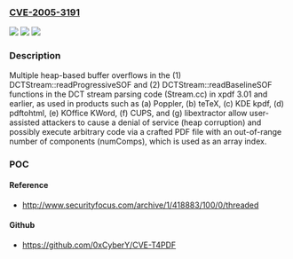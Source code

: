 ### [CVE-2005-3191](https://cve.mitre.org/cgi-bin/cvename.cgi?name=CVE-2005-3191)
![](https://img.shields.io/static/v1?label=Product&message=n%2Fa&color=blue)
![](https://img.shields.io/static/v1?label=Version&message=n%2Fa&color=blue)
![](https://img.shields.io/static/v1?label=Vulnerability&message=n%2Fa&color=brighgreen)

### Description

Multiple heap-based buffer overflows in the (1) DCTStream::readProgressiveSOF and (2) DCTStream::readBaselineSOF functions in the DCT stream parsing code (Stream.cc) in xpdf 3.01 and earlier, as used in products such as (a) Poppler, (b) teTeX, (c) KDE kpdf, (d) pdftohtml, (e) KOffice KWord, (f) CUPS, and (g) libextractor allow user-assisted attackers to cause a denial of service (heap corruption) and possibly execute arbitrary code via a crafted PDF file with an out-of-range number of components (numComps), which is used as an array index.

### POC

#### Reference
- http://www.securityfocus.com/archive/1/418883/100/0/threaded

#### Github
- https://github.com/0xCyberY/CVE-T4PDF

